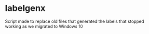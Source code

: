 # labelgenx
Script made to replace old files that generated the labels that stopped working as we migrated to Windows 10
